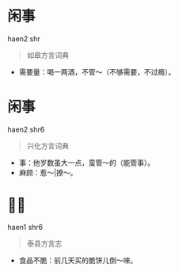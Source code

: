 # 闲事
haen2 shr
> 如皋方言词典
- 需要量：喝一两酒，不管～（不够需要，不过瘾）。

# 闲事
haen2 shr6
> 兴化方言词典
- 事：他岁数虽大一点，蛮管～的（能管事）。
- 麻顾：惹～|撩～。

# 𢜩事
haen1 shr6
> 泰县方言志
- 食品不脆：前几天买的脆饼儿倒～唻。

